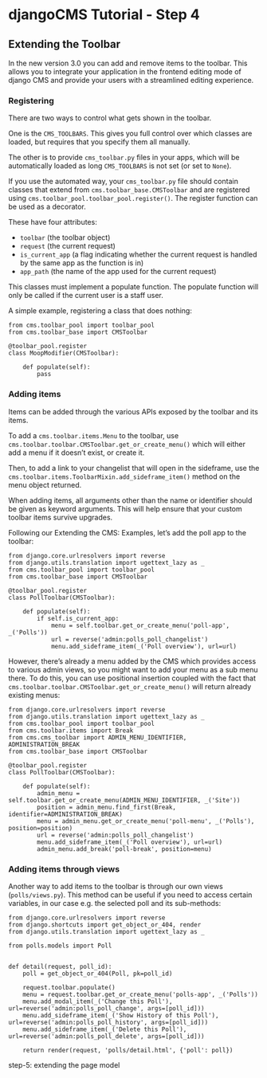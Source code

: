 djangoCMS Tutorial - Step 4
===========================
Extending the Toolbar
---------------------
In the new version 3.0 you can add and remove items to the toolbar. This allows you to integrate your application in the frontend editing mode of django CMS and provide your users with a streamlined editing experience.

### Registering
There are two ways to control what gets shown in the toolbar.

One is the `CMS_TOOLBARS`. This gives you full control over which classes are loaded, but requires that you specify them all manually.

The other is to provide `cms_toolbar.py` files in your apps, which will be automatically loaded as long `CMS_TOOLBARS` is not set (or set to `None`).

If you use the automated way, your `cms_toolbar.py` file should contain classes that extend from `cms.toolbar_base.CMSToolbar` and are registered using `cms.toolbar_pool.toolbar_pool.register()`. The register function can be used as a decorator.

These have four attributes:

* `toolbar` (the toolbar object)
* `request` (the current request)
* `is_current_app` (a flag indicating whether the current request is handled by the same app as the function is in)
* `app_path` (the name of the app used for the current request)

This classes must implement a populate function. The populate function will only be called if the current user is a staff user.

A simple example, registering a class that does nothing:

```
from cms.toolbar_pool import toolbar_pool
from cms.toolbar_base import CMSToolbar

@toolbar_pool.register
class MoopModifier(CMSToolbar):

    def populate(self):
        pass
```

### Adding items
Items can be added through the various APIs exposed by the toolbar and its items.

To add a `cms.toolbar.items.Menu` to the toolbar, use `cms.toolbar.toolbar.CMSToolbar.get_or_create_menu()` which will either add a menu if it doesn’t exist, or create it.

Then, to add a link to your changelist that will open in the sideframe, use the `cms.toolbar.items.ToolbarMixin.add_sideframe_item()` method on the menu object returned.

When adding items, all arguments other than the name or identifier should be given as keyword arguments. This will help ensure that your custom toolbar items survive upgrades.

Following our Extending the CMS: Examples, let’s add the poll app to the toolbar:

```
from django.core.urlresolvers import reverse
from django.utils.translation import ugettext_lazy as _
from cms.toolbar_pool import toolbar_pool
from cms.toolbar_base import CMSToolbar

@toolbar_pool.register
class PollToolbar(CMSToolbar):

    def populate(self):
        if self.is_current_app:
            menu = self.toolbar.get_or_create_menu('poll-app', _('Polls'))
            url = reverse('admin:polls_poll_changelist')
            menu.add_sideframe_item(_('Poll overview'), url=url)
```

However, there’s already a menu added by the CMS which provides access to various admin views, so you might want to add your menu as a sub menu there. To do this, you can use positional insertion coupled with the fact that `cms.toolbar.toolbar.CMSToolbar.get_or_create_menu()` will return already existing menus:

```
from django.core.urlresolvers import reverse
from django.utils.translation import ugettext_lazy as _
from cms.toolbar_pool import toolbar_pool
from cms.toolbar.items import Break
from cms.cms_toolbar import ADMIN_MENU_IDENTIFIER, ADMINISTRATION_BREAK
from cms.toolbar_base import CMSToolbar

@toolbar_pool.register
class PollToolbar(CMSToolbar):

    def populate(self):
        admin_menu = self.toolbar.get_or_create_menu(ADMIN_MENU_IDENTIFIER, _('Site'))
        position = admin_menu.find_first(Break, identifier=ADMINISTRATION_BREAK)
        menu = admin_menu.get_or_create_menu('poll-menu', _('Polls'), position=position)
        url = reverse('admin:polls_poll_changelist')
        menu.add_sideframe_item(_('Poll overview'), url=url)
        admin_menu.add_break('poll-break', position=menu)
```

### Adding items through views
Another way to add items to the toolbar is through our own views (`polls/views.py`). This method can be useful if you need to access certain variables, in our case e.g. the selected poll and its sub-methods:

```
from django.core.urlresolvers import reverse
from django.shortcuts import get_object_or_404, render
from django.utils.translation import ugettext_lazy as _

from polls.models import Poll


def detail(request, poll_id):
    poll = get_object_or_404(Poll, pk=poll_id)

    request.toolbar.populate()
    menu = request.toolbar.get_or_create_menu('polls-app', _('Polls'))
    menu.add_modal_item(_('Change this Poll'), url=reverse('admin:polls_poll_change', args=[poll_id]))
    menu.add_sideframe_item(_('Show History of this Poll'), url=reverse('admin:polls_poll_history', args=[poll_id]))
    menu.add_sideframe_item(_('Delete this Poll'), url=reverse('admin:polls_poll_delete', args=[poll_id]))

    return render(request, 'polls/detail.html', {'poll': poll})
```

step-5: extending the page model

